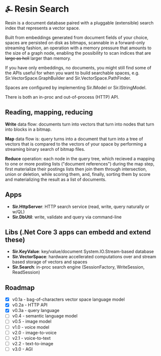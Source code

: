 # &#9084; Resin Search

Resin is a document database paired with a pluggable (extensible) 
search index that represents a vector space. 

Built from embeddings generated from document fields of your choice, spaces are
persisted on disk as bitmaps, scannable in a forward-only streaming fashion, 
an operation with a memory pressure that amounts to the size of a graph node, 
enabling the possibility to scan indices that are ~~large as hell~~ larger than memory. 

If you have only embeddings, no documents, you might still find some of the APIs useful for when you
want to build searchable spaces, e.g. Sir.VectorSpace.GraphBuilder and Sir.VectorSpace.PathFinder.

Spaces are configured by implementing Sir.IModel or Sir.IStringModel.

There is both an in-proc and out-of-process (HTTP) API.

## Reading, mapping, reducing

__Write__ data flow: documents turn into vectors that turn into nodes that turn into blocks in a bitmap.

__Map__ data flow is: query turns into a document that turn into a tree of vectors that is compared to the vectors of your space by performing a streaming binary search of bitmap files.

__Reduce__ operation: each node in the query tree, which recieved a mapping to one or more posting lists ("document references") during the map step, first materialize their postings lists then join them through intersection, union or deletion, while scoring them, and, finally, sorting them by score and materializing the result as a list of documents.

## Apps

- __Sir.HttpServer__: HTTP search service (read, write, query naturally or w/QL)
- __Sir.DbUtil__: write, validate and query via command-line

## Libs (.Net Core 3 apps can embedd and extend these)

- __Sir.KeyValue__: key/value/document System.IO.Stream-based database
- __Sir.VectorSpace__: hardware accellerated computations over and stream based storage of vectors and spaces
- __Sir.Search__: in-proc search engine (SessionFactory, WriteSession, ReadSession)

## Roadmap

- [x] v0.1a - bag-of-characters vector space language model
- [x] v0.2a - HTTP API
- [x] v0.3a - query language
- [ ] v0.4 - semantic language model
- [ ] v0.5 - image model
- [ ] v1.0 - voice model
- [ ] v2.0 - image-to-voice
- [ ] v2.1 - voice-to-text
- [ ] v2.2 - text-to-image
- [ ] v3.0 - AGI
